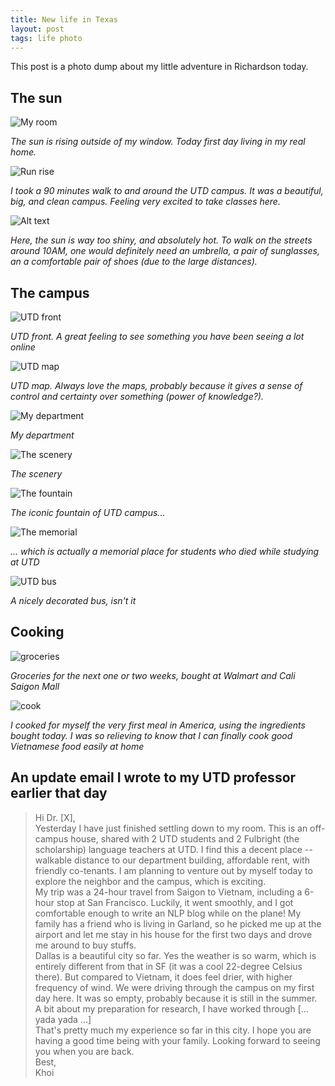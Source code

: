 ```yaml
---
title: New life in Texas
layout: post
tags: life photo
---
```


This post is a photo dump about my little adventure in Richardson today.

## The sun

![My room](</assets/utd/temp room.jpeg>)

_The sun is rising outside of my window. Today first day living in my real home._

![Run rise](</assets/utd/sunrise.jpeg>)

_I took a 90 minutes walk to and around the UTD campus. It was a beautiful, big, and clean campus. Feeling very excited to take classes here._

![Alt text](</assets/utd/sun high.jpeg>)

_Here, the sun is way too shiny, and absolutely hot. To walk on the streets around 10AM, one would definitely need an umbrella, a pair of sunglasses, an a comfortable pair of shoes (due to the large distances)._

## The campus
![UTD front](/assets/utd/utd.jpeg)

_UTD front. A great feeling to see something you have been seeing a lot online_

![UTD map](/assets/utd/map.jpeg)

_UTD map. Always love the maps, probably because it gives a sense of control and certainty over something (power of knowledge?)._

![My department](/assets/utd/ecss.jpeg)

_My department_

![The scenery](/assets/utd/scene.jpeg)

_The scenery_

![The fountain](/assets/utd/fountain.jpeg)

_The iconic fountain of UTD campus..._

![The memorial](/assets/utd/memorial.jpeg)

_... which is actually a memorial place for students who died while studying at UTD_

![UTD bus](/assets/utd/bus.jpeg)

_A nicely decorated bus, isn't it_

## Cooking

![groceries](/assets/utd/groceries.jpeg)

_Groceries for the next one or two weeks, bought at Walmart and Cali Saigon Mall_

![cook](/assets/utd/cook.jpeg)

_I cooked for myself the very first meal in America, using the ingredients bought today. I was so relieving to know that I can finally cook good Vietnamese food easily at home_

## An update email I wrote to my UTD professor earlier that day

> Hi Dr. [X],  
Yesterday I have just finished settling down to my room. This is an off-campus house, shared with 2 UTD students and 2 Fulbright (the scholarship) language teachers at UTD. I find this a decent place -- walkable distance to our department building, affordable rent, with friendly co-tenants. I am planning to venture out by myself today to explore the neighbor and the campus, which is exciting.  
My trip was a 24-hour travel from Saigon to Vietnam, including a 6-hour stop at San Francisco. Luckily, it went smoothly, and I got comfortable enough to write an NLP blog while on the plane! My family has a friend who is living in Garland, so he picked me up at the airport and let me stay in his house for the first two days and drove me around to buy stuffs.  
Dallas is a beautiful city so far. Yes the weather is so warm, which is entirely different from that in SF (it was a cool 22-degree Celsius there). But compared to Vietnam, it does feel drier, with higher frequency of wind. We were driving through the campus on my first day here. It was so empty, probably because it is still in the summer.  
A bit about my preparation for research, I have worked through [... yada yada ...]  
That's pretty much my experience so far in this city. I hope you are having a good time being with your family. Looking forward to seeing you when you are back.  
Best,  
Khoi